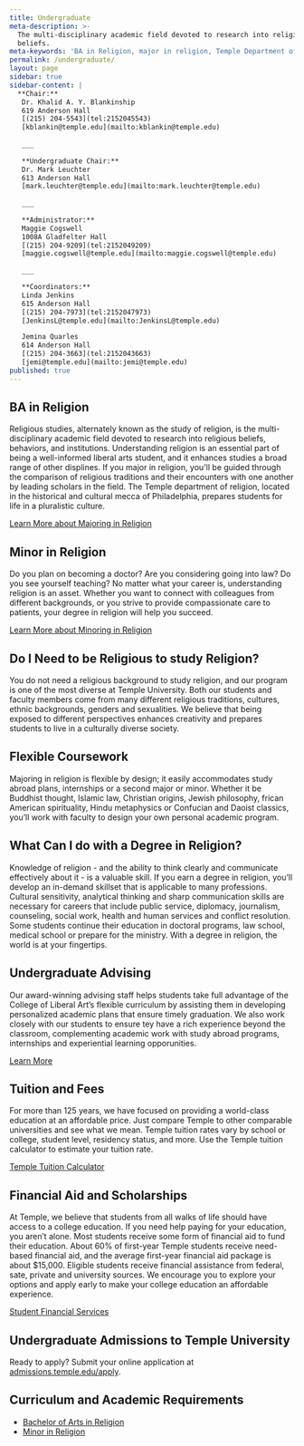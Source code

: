 ```yaml
---
title: Undergraduate
meta-description: >-
  The multi-disciplinary academic field devoted to research into religious
  beliefs.
meta-keywords: 'BA in Religion, major in religion, Temple Department of Religion'
permalink: /undergraduate/
layout: page
sidebar: true
sidebar-content: |
  **Chair:**  
   Dr. Khalid A. Y. Blankinship  
   619 Anderson Hall  
   [(215) 204-5543](tel:2152045543)  
   [kblankin@temple.edu](mailto:kblankin@temple.edu)  
   
   ___
   
   **Undergraduate Chair:**  
   Dr. Mark Leuchter  
   613 Anderson Hall    
   [mark.leuchter@temple.edu](mailto:mark.leuchter@temple.edu)  
   
   ___
   
   **Administrator:**  
   Maggie Cogswell  
   1008A Gladfelter Hall   
   [(215) 204-9209](tel:2152049209)  
   [maggie.cogswell@temple.edu](mailto:maggie.cogswell@temple.edu)  
   
   ___

   **Coordinators:**  
   Linda Jenkins  
   615 Anderson Hall    
   [(215) 204-7973](tel:2152047973)   
   [JenkinsL@temple.edu](mailto:JenkinsL@temple.edu)  

   Jemina Quarles  
   614 Anderson Hall    
   [(215) 204-3663](tel:2152043663)  
   [jemi@temple.edu](mailto:jemi@temple.edu)
published: true
---
```

## BA in Religion

Religious studies, alternately known as the study of religion, is the multi-disciplinary academic field devoted to research into religious beliefs, behaviors, and institutions. Understanding religion is an essential part of being a well-informed liberal arts student, and it enhances studies a broad range of other displines. If you major in religion, you'll be guided through the comparison of religious traditions and their encounters with one another by leading scholars in the field. The Temple department of religion, located in the historical and cultural mecca of Philadelphia, prepares students for life in a pluralistic culture.

[Learn More about Majoring in Religion](http://bulletin.temple.edu/undergraduate/liberal-arts/religion/ba-religion/)

## Minor in Religion

Do you plan on becoming a doctor? Are you considering going into law? Do you see yourself teaching? No matter what your career is, understanding religion is an asset. Whether you want to connect with colleagues from different backgrounds, or you strive to provide compassionate care to patients, your degree in religion will help you succeed.

[Learn More about Minoring in Religion](http://bulletin.temple.edu/undergraduate/liberal-arts/africology-african-american-studies/minor-africology-african-american-studies/)

## Do I Need to be Religious to study Religion?

You do not need a religious background to study religion, and our program is one of the most diverse at Temple University. Both our students and faculty members come from many different religious traditions, cultures, ethnic backgrounds, genders and sexualities. We believe that being exposed to different perspectives enhances creativity and prepares students to live in a culturally diverse society.

## Flexible Coursework

Majoring in religion is flexible by design; it easily accommodates study abroad plans, internships or a second major or minor. Whether it be Buddhist thought, Islamic law, Christian origins, Jewish philosophy, frican American spirituality, Hindu metaphysics or Confucian and Daoist classics, you’ll work with faculty to design your own personal academic program.

## What Can I do with a Degree in Religion?

Knowledge of religion - and the ability to think clearly and communicate effectively about it - is a valuable skill. If you earn a degree in religion, you’ll develop an in-demand skillset that is applicable to many professions. Cultural sensitivity, analytical thinking and sharp communication skills are necessary for careers that include public service, diplomacy, journalism, counseling, social work, health and human services and conflict resolution. Some students continue their education in doctoral programs, law school, medical school or prepare for the ministry. With a degree in religion, the world is at your fingertips.

## Undergraduate Advising

Our award-winning advising staff helps students take full advantage of the College of Liberal Art’s flexible curriculum by assisting them in developing personalized academic plans that ensure timely graduation. We also work closely with our students to ensure tey have a rich experience beyond the classroom, complementing academic work with study abroad programs, internships and experiential learning opporunities.

[Learn More](https://liberalarts.temple.edu/advising)

## Tuition and Fees

For more than 125 years, we have focused on providing a world-class education at an affordable price. Just compare Temple to other comparable universities and see what we mean. Temple tuition rates vary by school or college, student level, residency status, and more. Use the Temple tuition calculator to estimate your tuition rate.

[Temple Tuition Calculator](https://bursar.temple.edu/tuition-and-fees/tuition-rates)

## Financial Aid and Scholarships

At Temple, we believe that students from all walks of life should have access to a college education. If you need help paying for your education, you aren’t alone. Most students receive some form of financial aid to fund their education. About 60% of first-year Temple students receive need-based financial aid, and the average first-year financial aid package is about $15,000. Eligible students receive financial assistance from federal, sate, private and university sources. We encourage you to explore your options and apply early to make your college education an affordable experience. 

[Student Financial Services](https://sfs.temple.edu/financial-aid-types)

## Undergraduate Admissions to Temple University

Ready to apply? Submit your online application at [admissions.temple.edu/apply](http://admissions.temple.edu/apply).

## Curriculum and Academic Requirements

- [Bachelor of Arts in Religion](http://bulletin.temple.edu/undergraduate/liberal-arts/religion/ba-religion/)
- [Minor in Religion](http://bulletin.temple.edu/undergraduate/liberal-arts/religion/minor-religion/)
